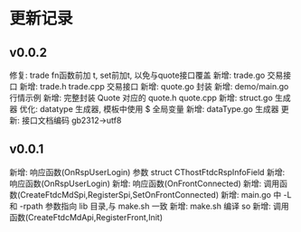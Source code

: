 # 更新记录

## v0.0.2

修复: trade fn函数前加 t, set前加t, 以免与quote接口覆盖
新增: trade.go 交易接口
新增: trade.h trade.cpp 交易接口
新增: quote.go 封装
新增: demo/main.go 行情示例
新增: 完整封装 Quote 对应的 quote.h quote.cpp
新增: struct.go 生成器
优化: datatype 生成器, 模板中使用 $ 全局变量
新增: dataType.go 生成器
更新: 接口文档编码 gb2312->utf8

## v0.0.1

新增: 响应函数(OnRspUserLogin) 参数 struct CThostFtdcRspInfoField
新增: 响应函数(OnRspUserLogin)
新增: 响应函数(OnFrontConnected)
新增: 调用函数(CreateFtdcMdSpi,RegisterSpi,SetOnFrontConnected)
新增: main.go 中 -L 和 -rpath 参数指向 lib 目录,与 make.sh 一致
新增: make.sh 编译 so
新增: 调用函数(CreateFtdcMdApi,RegisterFront,Init)

